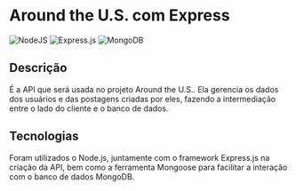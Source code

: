 # Around the U.S. com Express
![NodeJS](https://img.shields.io/badge/node.js-6DA55F?style=for-the-badge&logo=node.js&logoColor=white) ![Express.js](https://img.shields.io/badge/express.js-%23404d59.svg?style=for-the-badge&logo=express&logoColor=%2361DAFB) ![MongoDB](https://img.shields.io/badge/MongoDB-%234ea94b.svg?style=for-the-badge&logo=mongodb&logoColor=white)

## Descrição
É a API que será usada no projeto Around the U.S.. Ela gerencia os dados dos usuários e das postagens criadas por eles, fazendo a intermediação entre o lado do cliente e o banco de dados.

## Tecnologias 
Foram utilizados o Node.js, juntamente com o framework Express.js na criação da API, bem como a ferramenta Mongoose para facilitar a interação com o banco de dados MongoDB. 
 